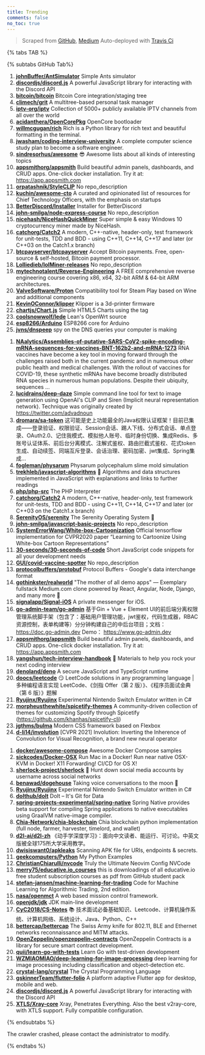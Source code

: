 ```yaml
---
title: Trending
comments: false
no_toc: true
---
```


> Scraped from [GitHub](https://github.com/trending), [Medium](https://medium.com/topic/popular)
Auto-deployed with [Travis Ci](https://travis-ci.org/)

{% tabs TAB %}
<!-- tab GitHub -->
{% subtabs GitHub Tab%}
<!-- tab Daily -->
1. [**johnBuffer/AntSimulator**](https://github.com/johnBuffer/AntSimulator)
Simple Ants simulator
2. [**discordjs/discord.js**](https://github.com/discordjs/discord.js)
A powerful JavaScript library for interacting with the Discord API
3. [**bitcoin/bitcoin**](https://github.com/bitcoin/bitcoin)
Bitcoin Core integration/staging tree
4. [**climech/grit**](https://github.com/climech/grit)
A multitree-based personal task manager
5. [**iptv-org/iptv**](https://github.com/iptv-org/iptv)
Collection of 5000+ publicly available IPTV channels from all over the world
6. [**acidanthera/OpenCorePkg**](https://github.com/acidanthera/OpenCorePkg)
OpenCore bootloader
7. [**willmcgugan/rich**](https://github.com/willmcgugan/rich)
Rich is a Python library for rich text and beautiful formatting in the terminal.
8. [**jwasham/coding-interview-university**](https://github.com/jwasham/coding-interview-university)
A complete computer science study plan to become a software engineer.
9. [**sindresorhus/awesome**](https://github.com/sindresorhus/awesome)
😎 Awesome lists about all kinds of interesting topics
10. [**appsmithorg/appsmith**](https://github.com/appsmithorg/appsmith)
Build beautiful admin panels, dashboards, and CRUD apps. One-click docker installation. Try it at: https://app.appsmith.com
11. [**orpatashnik/StyleCLIP**](https://github.com/orpatashnik/StyleCLIP)
No repo_description
12. [**kuchin/awesome-cto**](https://github.com/kuchin/awesome-cto)
A curated and opinionated list of resources for Chief Technology Officers, with the emphasis on startups
13. [**BetterDiscord/Installer**](https://github.com/BetterDiscord/Installer)
Installer for BetterDiscord
14. [**john-smilga/node-express-course**](https://github.com/john-smilga/node-express-course)
No repo_description
15. [**nicehash/NiceHashQuickMiner**](https://github.com/nicehash/NiceHashQuickMiner)
Super simple & easy Windows 10 cryptocurrency miner made by NiceHash.
16. [**catchorg/Catch2**](https://github.com/catchorg/Catch2)
A modern, C++-native, header-only, test framework for unit-tests, TDD and BDD - using C++11, C++14, C++17 and later (or C++03 on the Catch1.x branch)
17. [**btcpayserver/btcpayserver**](https://github.com/btcpayserver/btcpayserver)
Accept Bitcoin payments. Free, open-source & self-hosted, Bitcoin payment processor.
18. [**Lolliedieb/lolMiner-releases**](https://github.com/Lolliedieb/lolMiner-releases)
No repo_description
19. [**mytechnotalent/Reverse-Engineering**](https://github.com/mytechnotalent/Reverse-Engineering)
A FREE comprehensive reverse engineering course covering x86, x64, 32-bit ARM & 64-bit ARM architectures.
20. [**ValveSoftware/Proton**](https://github.com/ValveSoftware/Proton)
Compatibility tool for Steam Play based on Wine and additional components
21. [**KevinOConnor/klipper**](https://github.com/KevinOConnor/klipper)
Klipper is a 3d-printer firmware
22. [**chartjs/Chart.js**](https://github.com/chartjs/Chart.js)
Simple HTML5 Charts using the <canvas> tag
23. [**coolsnowwolf/lede**](https://github.com/coolsnowwolf/lede)
Lean's OpenWrt source
24. [**esp8266/Arduino**](https://github.com/esp8266/Arduino)
ESP8266 core for Arduino
25. [**jvns/dnspeep**](https://github.com/jvns/dnspeep)
spy on the DNS queries your computer is making
<!-- endtab -->
<!-- tab Weekly -->
1. [**NAalytics/Assemblies-of-putative-SARS-CoV2-spike-encoding-mRNA-sequences-for-vaccines-BNT-162b2-and-mRNA-1273**](https://github.com/NAalytics/Assemblies-of-putative-SARS-CoV2-spike-encoding-mRNA-sequences-for-vaccines-BNT-162b2-and-mRNA-1273)
RNA vaccines have become a key tool in moving forward through the challenges raised both in the current pandemic and in numerous other public health and medical challenges. With the rollout of vaccines for COVID-19, these synthetic mRNAs have become broadly distributed RNA species in numerous human populations. Despite their ubiquity, sequences …
2. [**lucidrains/deep-daze**](https://github.com/lucidrains/deep-daze)
Simple command line tool for text to image generation using OpenAI's CLIP and Siren (Implicit neural representation network). Technique was originally created by https://twitter.com/advadnoun
3. [**dromara/sa-token**](https://github.com/dromara/sa-token)
这可能是史上功能最全的Java权限认证框架！目前已集成——登录验证、权限验证、Session会话、踢人下线、分布式会话、单点登录、OAuth2.0、记住我模式、模拟他人账号、临时身份切换、集成Redis、多账号认证体系、前后台分离模式、注解式鉴权、路由拦截式鉴权、花式token生成、自动续签、同端互斥登录、会话治理、密码加密、jwt集成、Spring集成...
4. [**fogleman/physarum**](https://github.com/fogleman/physarum)
Physarum polycephalum slime mold simulation
5. [**trekhleb/javascript-algorithms**](https://github.com/trekhleb/javascript-algorithms)
📝 Algorithms and data structures implemented in JavaScript with explanations and links to further readings
6. [**php/php-src**](https://github.com/php/php-src)
The PHP Interpreter
7. [**catchorg/Catch2**](https://github.com/catchorg/Catch2)
A modern, C++-native, header-only, test framework for unit-tests, TDD and BDD - using C++11, C++14, C++17 and later (or C++03 on the Catch1.x branch)
8. [**SerenityOS/serenity**](https://github.com/SerenityOS/serenity)
The Serenity Operating System 🐞
9. [**john-smilga/javascript-basic-projects**](https://github.com/john-smilga/javascript-basic-projects)
No repo_description
10. [**SystemErrorWang/White-box-Cartoonization**](https://github.com/SystemErrorWang/White-box-Cartoonization)
Official tensorflow implementation for CVPR2020 paper “Learning to Cartoonize Using White-box Cartoon Representations”
11. [**30-seconds/30-seconds-of-code**](https://github.com/30-seconds/30-seconds-of-code)
Short JavaScript code snippets for all your development needs
12. [**GUI/covid-vaccine-spotter**](https://github.com/GUI/covid-vaccine-spotter)
No repo_description
13. [**protocolbuffers/protobuf**](https://github.com/protocolbuffers/protobuf)
Protocol Buffers - Google's data interchange format
14. [**gothinkster/realworld**](https://github.com/gothinkster/realworld)
"The mother of all demo apps" — Exemplary fullstack Medium.com clone powered by React, Angular, Node, Django, and many more 🏅
15. [**signalapp/Signal-iOS**](https://github.com/signalapp/Signal-iOS)
A private messenger for iOS.
16. [**go-admin-team/go-admin**](https://github.com/go-admin-team/go-admin)
基于Gin + Vue + Element UI的前后端分离权限管理系统脚手架（包含了：基础用户管理功能，jwt鉴权，代码生成器，RBAC资源控制，表单构建等）分分钟构建自己的中后台项目；文档：https://doc.go-admin.dev Demo： https://www.go-admin.dev
17. [**appsmithorg/appsmith**](https://github.com/appsmithorg/appsmith)
Build beautiful admin panels, dashboards, and CRUD apps. One-click docker installation. Try it at: https://app.appsmith.com
18. [**yangshun/tech-interview-handbook**](https://github.com/yangshun/tech-interview-handbook)
💯 Materials to help you rock your next coding interview
19. [**denoland/deno**](https://github.com/denoland/deno)
A secure JavaScript and TypeScript runtime
20. [**doocs/leetcode**](https://github.com/doocs/leetcode)
😏 LeetCode solutions in any programming language | 多种编程语言实现 LeetCode、《剑指 Offer（第 2 版）》、《程序员面试金典（第 6 版）》题解
21. [**Ryujinx/Ryujinx**](https://github.com/Ryujinx/Ryujinx)
Experimental Nintendo Switch Emulator written in C#
22. [**morpheusthewhite/spicetify-themes**](https://github.com/morpheusthewhite/spicetify-themes)
A community-driven collection of themes for customizing Spotify through Spicetify (https://github.com/khanhas/spicetify-cli)
23. [**jgthms/bulma**](https://github.com/jgthms/bulma)
Modern CSS framework based on Flexbox
24. [**d-li14/involution**](https://github.com/d-li14/involution)
[CVPR 2021] Involution: Inverting the Inherence of Convolution for Visual Recognition, a brand new neural operator
<!-- endtab -->
<!-- tab Monthly -->
1. [**docker/awesome-compose**](https://github.com/docker/awesome-compose)
Awesome Docker Compose samples
2. [**sickcodes/Docker-OSX**](https://github.com/sickcodes/Docker-OSX)
Run Mac in a Docker! Run near native OSX-KVM in Docker! X11 Forwarding! CI/CD for OS X!
3. [**sherlock-project/sherlock**](https://github.com/sherlock-project/sherlock)
🔎 Hunt down social media accounts by username across social networks
4. [**benawad/dogehouse**](https://github.com/benawad/dogehouse)
Taking voice conversations to the moon 🚀
5. [**Ryujinx/Ryujinx**](https://github.com/Ryujinx/Ryujinx)
Experimental Nintendo Switch Emulator written in C#
6. [**dolthub/dolt**](https://github.com/dolthub/dolt)
Dolt – It's Git for Data
7. [**spring-projects-experimental/spring-native**](https://github.com/spring-projects-experimental/spring-native)
Spring Native provides beta support for compiling Spring applications to native executables using GraalVM native-image compiler.
8. [**Chia-Network/chia-blockchain**](https://github.com/Chia-Network/chia-blockchain)
Chia blockchain python implementation (full node, farmer, harvester, timelord, and wallet)
9. [**d2l-ai/d2l-zh**](https://github.com/d2l-ai/d2l-zh)
《动手学深度学习》：面向中文读者、能运行、可讨论。中英文版被全球175所大学采用教学。
10. [**dwisiswant0/apkleaks**](https://github.com/dwisiswant0/apkleaks)
Scanning APK file for URIs, endpoints & secrets.
11. [**geekcomputers/Python**](https://github.com/geekcomputers/Python)
My Python Examples
12. [**ChristianChiarulli/nvcode**](https://github.com/ChristianChiarulli/nvcode)
Truly the Ultimate Neovim Config NVCode
13. [**merry75/educative.io_courses**](https://github.com/merry75/educative.io_courses)
this is downloadings of all educative.io free student subscription courses as pdf from GitHub student pack
14. [**stefan-jansen/machine-learning-for-trading**](https://github.com/stefan-jansen/machine-learning-for-trading)
Code for Machine Learning for Algorithmic Trading, 2nd edition.
15. [**nasa/openmct**](https://github.com/nasa/openmct)
A web based mission control framework.
16. [**openjdk/jdk**](https://github.com/openjdk/jdk)
JDK main-line development
17. [**CyC2018/CS-Notes**](https://github.com/CyC2018/CS-Notes)
📚 技术面试必备基础知识、Leetcode、计算机操作系统、计算机网络、系统设计、Java、Python、C++
18. [**bettercap/bettercap**](https://github.com/bettercap/bettercap)
The Swiss Army knife for 802.11, BLE and Ethernet networks reconnaissance and MITM attacks.
19. [**OpenZeppelin/openzeppelin-contracts**](https://github.com/OpenZeppelin/openzeppelin-contracts)
OpenZeppelin Contracts is a library for secure smart contract development.
20. [**quii/learn-go-with-tests**](https://github.com/quii/learn-go-with-tests)
Learn Go with test-driven development
21. [**WZMIAOMIAO/deep-learning-for-image-processing**](https://github.com/WZMIAOMIAO/deep-learning-for-image-processing)
deep learning for image processing including classification and object-detection etc.
22. [**crystal-lang/crystal**](https://github.com/crystal-lang/crystal)
The Crystal Programming Language
23. [**gskinnerTeam/flutter-folio**](https://github.com/gskinnerTeam/flutter-folio)
A platform adaptive Flutter app for desktop, mobile and web.
24. [**discordjs/discord.js**](https://github.com/discordjs/discord.js)
A powerful JavaScript library for interacting with the Discord API
25. [**XTLS/Xray-core**](https://github.com/XTLS/Xray-core)
Xray, Penetrates Everything. Also the best v2ray-core, with XTLS support. Fully compatible configuration.
<!-- endtab -->
{% endsubtabs %}
<!-- endtab -->
<!-- tab Medium -->
The crawler crashed, please contact the administrator to modify.
<!-- endtab -->
{% endtabs %}
